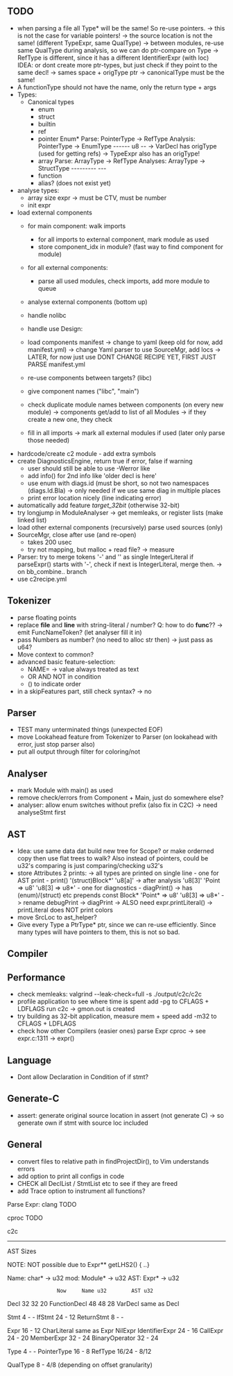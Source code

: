 
## TODO
- when parsing a file all Type* will be the same! So re-use pointers.
    -> this is not the case for variable pointers!
    -> the source location is not the same! (different TypeExpr, same QualType)
    -> between modules, re-use same QualType during analysis, so we can do ptr-compare on Type
    -> RefType is different, since it has a different IdentifierExpr (with loc)
    IDEA: or dont create more ptr-types, but just check if they point to the same decl!
        -> sames space + origType ptr
        -> canonicalType must be the same!
- A functionType should not have the name, only the return type + args
- Types:
    - Canonical types
        + enum
        + struct
        + builtin
        + ref
        + pointer
            Enum*
                Parse:
                    PointerType -> RefType
                Analysis:
                    PointerType -> EnumType
                      ------         u8
                                     --
                -> VarDecl has origType (used for getting refs)
                -> TypeExpr also has an origType!
        + array
            Parse:
                ArrayType -> RefType
            Analyses:
                ArrayType -> StructType
                ---------      ---
        - function
        - alias? (does not exist yet)
- analyse types:
    - array size expr -> must be CTV, must be number
    - init expr
- load external components
    - for main component: walk imports
        - for all imports to external component, mark module as used
        - store component_idx in module? (fast way to find component for module)
    - for all external components:
        - parse all used modules, check imports, add more module to queue
    - analyse external components (bottom up)
    - handle nolibc
    - handle use
    Design:
    - load components manifest
        -> change to yaml (keep old for now, add manifest.yml)
        -> change Yaml parser to use SourceMgr, add locs
            -> LATER, for now just use
        DONT CHANGE RECIPE YET, FIRST JUST PARSE manifest.yml
    - re-use components between targets? (libc)

    - give component names ("libc", "main")
    - check duplicate module names between components (on every new module)
        -> components get/add to list of all Modules
            -> if they create a new one, they check
    - fill in all imports
        -> mark all external modules if used (later only parse those needed)
- hardcode/create c2 module - add extra symbols
- create DiagnosticsEngine, return true if error, false if warning
    - user should still be able to use -Werror like
    - add info() for 2nd info like 'older decl is here'
    - use enum with diags.id (must be short, so not two namespaces (diags.Id.Bla)
        -> only needed if we use same diag in multiple places
    - print error location nicely (line indicating error)
- automatically add feature _target_32bit_ (otherwise 32-bit)
- try longjump in ModuleAnalyser -> get memleaks, or register lists (make linked list)
- load other external components (recursively)
    parse used sources (only)
- SourceMgr, close after use (and re-open)
    - takes 200 usec
    - try not mapping, but malloc + read file? -> measure
- Parser: try to merge tokens '-' and '<number>' as single IntegerLiteral
    if parseExpr() starts with '-', check if next is IntegerLiteral, merge then.
    -> on bb_combine.. branch
- use c2recipe.yml

## Tokenizer
- parse floating points
- replace __file__ and __line__ with string-literal / number?
    Q: how to do __func__??
        -> emit FuncNameToken? (let analyser fill it in)
- pass Numbers as number? (no need to alloc str then) -> just pass as u64?
- Move context to common?
- advanced basic feature-selection:
    - NAME=<value> -> value always treated as text
    - OR AND NOT in condition
    - () to indicate order
- in a skipFeatures part, still check syntax? -> no

## Parser
- TEST many unterminated things (unexpected EOF)
- move Lookahead feature from Tokenizer to Parser (on lookahead with error, just stop parser also)
- put all output through filter for coloring/not

## Analyser
- mark Module with main() as used
- remove check/errors from Component + Main, just do somewhere else?
- analyser: allow enum switches without prefix (also fix in C2C)
    -> need analyseStmt first

## AST
- Idea: use same data dat build new tree for Scope?
    or make orderned copy then use flat trees to walk? Also instead of pointers, could be u32's
    comparing is just comparing/checking u32's
- store Attributes
    2 prints:
        -> all types are printed on single line
        - one for AST print - print()
            '(struct)Block*'
            'u8[a]' -> after analysis 'u8[3]'
            'Point => u8'
            'u8[3] => u8*'
        - one for diagnostics - diagPrint()
            -> has (enum)/(struct) etc prepends
            const Block*
            'Point* => u8'
            'u8[3] => u8*'
        -> rename debugPrint -> diagPrint
    -> ALSO need expr.printLiteral()
        -> printLiteral does NOT print colors
- move SrcLoc to ast_helper?
- Give every Type a PtrType* ptr, since we can re-use efficiently. Since many types will have
    pointers to them, this is not so bad.

## Compiler
## Performance
- check memleaks: valgrind --leak-check=full -s ./output/c2c/c2c
- profile application to see where time is spent
    add -pg to CFLAGS + LDFLAGS
    run c2c
    -> gmon.out is created
- try building as 32-bit application, measure mem + speed
    add -m32 to CFLAGS + LDFLAGS
- check how other Compilers (easier ones) parse Expr
    cproc -> see expr.c:1311 -> expr()

## Language
- Dont allow Declaration in Condition of if stmt?

## Generate-C
- assert:
    generate original source location in assert (not generate C)
    -> so generate own if stmt with source loc included

## General
- convert files to relative path in findProjectDir(), to Vim understands errors
- add option to print all configs in code
- CHECK all DeclList / StmtList etc to see if they are freed
- add Trace option to instrument all functions?

Parse Expr:
clang
    TODO

cproc
    TODO

c2c

--------------------------------------------
AST Sizes

NOTE: NOT possible due to Expr** getLHS2() { ..}

Name: char* -> u32
mod:  Module* -> u32
AST: Expr* -> u32

                    Now     Name u32        AST u32
Decl                32      32              20
FunctionDecl        48      48              28
VarDecl             same as Decl

Stmt                 4      -               -
IfStmt              24      -              12
ReturnStmt           8      -               -

Expr                16      -               12
CharLiteral         same as Expr
NilExpr
IdentifierExpr      24      -               16
CallExpr            24      -               20
MemberExpr          32      -               24
BinaryOperator      32      -               24

Type                 4      -               -
PointerType         16      -               8
RefType             16/24   -               8/12

QualType             8      -               4/8 (depending on offset granularity)



